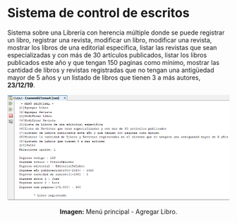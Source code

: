 # Sistema de control de escritos
Sistema sobre una Librería con herencia múltiple donde se puede registrar un libro, registrar una revista, modificar un libro, modificar una revista, mostrar los libros de una editorial especifica, listar las revistas que sean especializadas y con más de 30 artículos publicados, listar los libros publicados este año y que tengan 150 paginas como mínimo, mostrar las cantidad de libros y revistas registradas que no tengan una antigüedad mayor de 5 años y un listado de libros que tienen 3 a más autores, **23/12/19**.

<div align="center">
<img src="src/media/menu-principal.png">
<p><strong>Imagen:</strong> Menú principal - Agregar Libro.</p>
</div>
